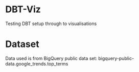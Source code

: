 # DBT-Viz
Testing DBT setup through to visualisations

# Dataset 
Data used is from BigQuery public data set: bigquery-public-data.google_trends.top_terms
